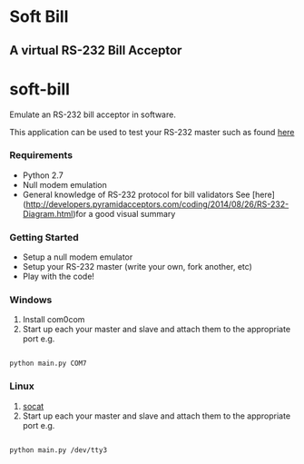 # Soft Bill

## A virtual RS-232 Bill Acceptor

# soft-bill
Emulate an RS-232 bill acceptor in software.


This application can be used to test your RS-232 master such as found [here](https://github.com/PyramidTechnologies/Python-RS-232)

### Requirements

 - Python 2.7
 - Null modem emulation
 - General knowledge of RS-232 protocol for bill validators
   See [here] (http://developers.pyramidacceptors.com/coding/2014/08/26/RS-232-Diagram.html)for a good visual summary

### Getting Started

 - Setup a null modem emulator
 - Setup your RS-232 master (write your own, fork another, etc)
 - Play with the code!

### Windows

 1. Install com0com
 2. Start up each your master and slave and attach them to the appropriate port e.g.
    
```

python main.py COM7 

``` 

### Linux

 1. [socat](http://stackoverflow.com/questions/23867143/null-modem-emulator-com0com-for-linux)
 2. Start up each your master and slave and attach them to the appropriate port e.g.
    
```

python main.py /dev/tty3

``` 
